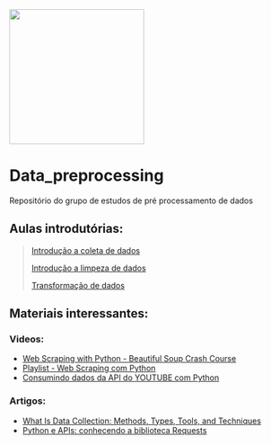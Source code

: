  <img src = "https://drive.google.com/uc?id=1JCGXq-eLDEqIh-MIeEEs7VLfde6GFP2q" width = 240/>
 
# Data_preprocessing
Repositório do grupo de estudos de pré processamento de dados

## Aulas introdutórias:
>[Introdução a coleta de dados](https://github.com/PANDA-UFSCar/Data_preprocessing/blob/main/Coleta_de_Dados.ipynb)
>
>[Introdução a limpeza de dados](https://github.com/PANDA-UFSCar/Data_preprocessing/blob/main/Limpeza_de_Dados_PANDA.ipynb)
>
>[Transformação de dados](https://github.com/PANDA-UFSCar/Data_preprocessing/blob/main/transformação_de_dados.ipynb)
## Materiais interessantes:
### Videos:

*  [Web Scraping with Python - Beautiful Soup Crash Course](https://www.youtube.com/watch?v=XVv6mJpFOb0&t=25s)
*  [Playlist -  Web Scraping com Python](https://www.youtube.com/watch?v=42sTntMEn6o&list=PLg3ZPsW_sghSkRacynznQeEs-vminyTQk)
*  [Consumindo dados da API do YOUTUBE com Python](https://www.youtube.com/watch?v=olDCJ1w3FLM)
### Artigos:

*  [What Is Data Collection: Methods, Types, Tools, and Techniques](https://www.simplilearn.com/what-is-data-collection-article)
*  [Python e APIs: conhecendo a biblioteca Requests](https://www.alura.com.br/conteudo/python-apis-conhecendo-biblioteca-requests?gclid=Cj0KCQjw8NilBhDOARIsAHzpbLAWKnPfodIh6JkI_fT1VgGze1yf3kxbIbDLGF-Bw3YJLAL98MfDQOEaApfWEALw_wcB)

